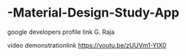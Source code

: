 # -Material-Design-Study-App

google developers profile link G. Raja

video demonstrationlink https://youtu.be/zUUVm1-YIX0
